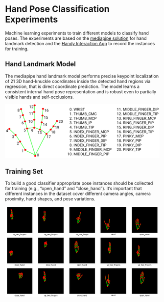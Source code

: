 # Hand Pose Classification Experiments

Machine learning experiments to train different models to classify hand poses. The experiments are based on the [mediapipe solution](https://google.github.io/mediapipe/solutions/hands.html) for hand landmark detection and the [Handy Interaction App](https://github.com/AntonioEscamilla/HandyInteraction) to record the instances for training.

## Hand Landmark Model
The mediapipe hand landmark model performs precise keypoint localization of 21 3D hand-knuckle coordinates inside the detected hand regions via regression, that is direct coordinate prediction. The model learns a consistent internal hand pose representation and is robust even to partially visible hands and self-occlusions.

![alt text](https://github.com/AntonioEscamilla/images-in-readMe/blob/master/HandPoseClassifier/mediapipe_hand_landmarks.png)

## Training Set
To build a good classifier appropriate pose instances should be collected for training (e.g., “open_hand” and “close_hand”). It’s important that different instances in the dataset cover different camera angles, camera proximity, hand shapes, and pose variations.

![alt text](https://github.com/AntonioEscamilla/images-in-readMe/blob/master/HandPoseClassifier/labels_and_poses.png)
